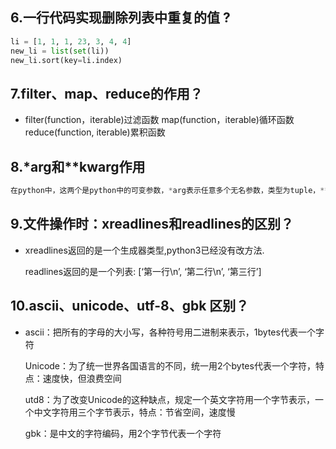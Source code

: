 ## 6.一行代码实现删除列表中重复的值 ?

~~~python
li = [1, 1, 1, 23, 3, 4, 4]
new_li = list(set(li))
new_li.sort(key=li.index)
~~~

## 7.filter、map、reduce的作用？

- filter(function，iterable)过滤函数
  map(function，iterable)循环函数
  reduce(function, iterable)累积函数

## 8.*arg和**kwarg作用

~~~python
在python中，这两个是python中的可变参数，*arg表示任意多个无名参数，类型为tuple，**kwargs表示关键字参数，为dict，使用时需将*arg放在**kwargs之前，否则会有“SyntaxError: non-keyword arg after keyword arg”的语法错误。此外arg与kwargs均可以换成其他名字
~~~

## 9.文件操作时：xreadlines和readlines的区别？

- xreadlines返回的是一个生成器类型,python3已经没有改方法.

  readlines返回的是一个列表: [‘第一行\n’, ‘第二行\n’, ‘第三行’]

## 10.ascii、unicode、utf-8、gbk 区别？

- ascii：把所有的字母的大小写，各种符号用二进制来表示，1bytes代表一个字符

  Unicode：为了统一世界各国语言的不同，统一用2个bytes代表一个字符，特点：速度快，但浪费空间

  utd8：为了改变Unicode的这种缺点，规定一个英文字符用一个字节表示，一个中文字符用三个字节表示，特点：节省空间，速度慢

  gbk：是中文的字符编码，用2个字节代表一个字符